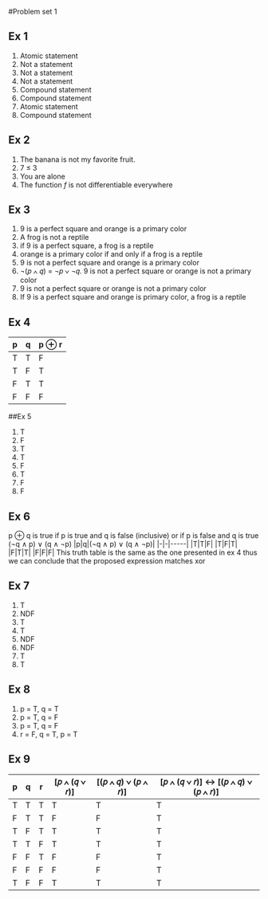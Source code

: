 #Problem set 1
## Ex 1
1. Atomic statement
2. Not a statement
3. Not a statement
4. Not a statement
5. Compound statement
6. Compound statement
7. Atomic statement
8. Compound statement
## Ex 2
1. The banana is not my favorite fruit.
2. 7 ≤ 3
3. You are alone
4. The function *f* is not differentiable everywhere
## Ex 3
1. 9 is a perfect square and orange is a primary color
2. A frog is not a reptile
3. if 9 is a perfect square, a frog is a reptile
4. orange is a primary color if and only if a frog is a reptile
5. 9 is not a perfect square and orange is a primary color
6. ¬(𝑝 ∧ 𝑞) = ¬𝑝 ∨ ¬𝑞. 9 is not a perfect square or orange is not a primary color
7. 9 is not a perfect square or orange is not a primary color
8. If 9 is a perfect square and orange is primary color, a frog is a reptile
## Ex 4
|p|q|p ⊕ r|
|-|-|-----|
|T|T|F|
|T|F|T|
|F|T|T|
|F|F|F|
##Ex 5
1. T
2. F
3. T
4. T
5. F
6. T
7. F
8. F

## Ex 6
p ⊕ q is true if p is true and q is false (inclusive) or if p is false and q is true
(¬q ∧ p) ∨ (q ∧ ¬p)
|p|q|(¬q ∧ p) ∨ (q ∧ ¬p)|
|-|-|-----|
|T|T|F|
|T|F|T|
|F|T|T|
|F|F|F|
This truth table is the same as the one presented in ex 4 thus we can conclude that
the proposed expression matches xor

## Ex 7
1. T
2. NDF
3. T
4. T
5. NDF
6. NDF
7. T
8. T

## Ex 8
1. p = T, q = T
2. p = T, q = F
3. p = T, q = F
4. r = F, q = T, p = T

## Ex 9
|p|q|r|[𝑝 ∧ (𝑞 ∨ 𝑟)]|[(𝑝 ∧ 𝑞) ∨ (𝑝 ∧ 𝑟)]|[𝑝 ∧ (𝑞 ∨ 𝑟)] ↔ [(𝑝 ∧ 𝑞) ∨ (𝑝 ∧ 𝑟)]|
|-|-|-|-------------|-------------------|-----------------------------------|
|T|T|T|T|T|T|
|F|T|T|F|F|T|
|T|F|T|T|T|T|
|T|T|F|T|T|T|
|F|F|T|F|F|T|
|F|F|F|F|F|T|
|T|F|F|T|T|T|
